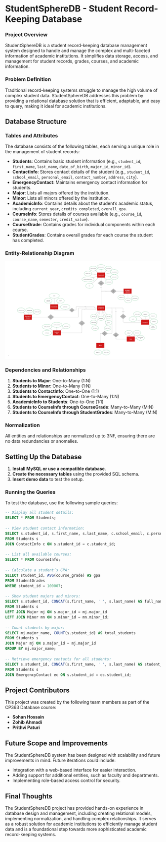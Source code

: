 # StudentSphereDB - Student Record-Keeping Database

### Project Overview
StudentSphereDB is a student record-keeping database management system designed to handle and manage the complex and multi-faceted information of academic institutions. It simplifies data storage, access, and management for student records, grades, courses, and academic information.

### Problem Definition
Traditional record-keeping systems struggle to manage the high volume of complex student data. StudentSphereDB addresses this problem by providing a relational database solution that is efficient, adaptable, and easy to query, making it ideal for academic institutions.

## Database Structure

### Tables and Attributes
The database consists of the following tables, each serving a unique role in the management of student records:

- **Students**: Contains basic student information (e.g., `student_id`, `first_name`, `last_name`, `date_of_birth`, `major_id`, `minor_id`).
- **ContactInfo**: Stores contact details of the student (e.g., `student_id`, `school_email`, `personal_email`, `contact_number`, `address`, `city`).
- **EmergencyContact**: Maintains emergency contact information for students.
- **Major**: Lists all majors offered by the institution.
- **Minor**: Lists all minors offered by the institution.
- **AcademicInfo**: Contains details about the student’s academic status, including `current_year`, `credits_completed`, `overall_gpa`.
- **CourseInfo**: Stores details of courses available (e.g., `course_id`, `course_name`, `semester`, `credit_value`).
- **CourseGrade**: Contains grades for individual components within each course.
- **StudentGrades**: Contains overall grades for each course the student has completed.

### Entity-Relationship Diagram
![Entity Relationship Diagram](Entity-Relationship-Diagram.png)


### Dependencies and Relationships
1. **Students to Major**: One-to-Many (1:N)
2. **Students to Minor**: One-to-Many (1:N)
3. **Students to ContactInfo**: One-to-One (1:1)
4. **Students to EmergencyContact**: One-to-Many (1:N)
5. **AcademicInfo to Students**: One-to-One (1:1)
6. **Students to CourseInfo through CourseGrade**: Many-to-Many (M:N)
7. **Students to CourseInfo through StudentGrades**: Many-to-Many (M:N)

### Normalization
All entities and relationships are normalized up to 3NF, ensuring there are no data redundancies or anomalies.

## Setting Up the Database
1. **Install MySQL or use a compatible database**.
2. **Create the necessary tables** using the provided SQL schema.
3. **Insert demo data** to test the setup.

### Running the Queries
To test the database, use the following sample queries:

```sql
-- Display all student details:
SELECT * FROM Students;

-- View student contact information:
SELECT s.student_id, s.first_name, s.last_name, c.school_email, c.personal_email 
FROM Students s 
JOIN ContactInfo c ON s.student_id = c.student_id;

-- List all available courses:
SELECT * FROM CourseInfo;

-- Calculate a student’s GPA:
SELECT student_id, AVG(course_grade) AS gpa 
FROM StudentGrades 
WHERE student_id = 100007;

-- Show student majors and minors:
SELECT s.student_id, CONCAT(s.first_name, ' ', s.last_name) AS full_name, mj.major_name, mn.minor_name 
FROM Students s 
LEFT JOIN Major mj ON s.major_id = mj.major_id 
LEFT JOIN Minor mn ON s.minor_id = mn.minor_id;

-- Count students by major:
SELECT mj.major_name, COUNT(s.student_id) AS total_students 
FROM Students s 
JOIN Major mj ON s.major_id = mj.major_id 
GROUP BY mj.major_name;

-- Retrieve emergency contacts for all students:
SELECT s.student_id, CONCAT(s.first_name, ' ', s.last_name) AS student_name, ec.contact_name, ec.contact_phone 
FROM Students s 
JOIN EmergencyContact ec ON s.student_id = ec.student_id;
````
## Project Contributors
This project was created by the following team members as part of the CP363 Database course:

- **Sohan Hossain**
- **Zohib Ahmadi**
- **Prithvi Paturi**

## Future Scope and Improvements
The StudentSphereDB system has been designed with scalability and future improvements in mind. Future iterations could include:

- Integration with a web-based interface for easier interaction.
- Adding support for additional entities, such as faculty and departments.
- Implementing role-based access control for security.

## Final Thoughts
The StudentSphereDB project has provided hands-on experience in database design and management, including creating relational models, implementing normalization, and handling complex relationships. It serves as a robust solution for academic institutions to efficiently manage student data and is a foundational step towards more sophisticated academic record-keeping systems.
